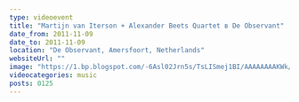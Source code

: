 ```yaml
---
type: videoevent
title: "Martijn van Iterson + Alexander Beets Quartet в De Observant"
date_from: 2011-11-09
date_to: 2011-11-09
location: "De Observant, Amersfoort, Netherlands"
websiteUrl: ""
image: "https://1.bp.blogspot.com/-6Asl02Jrn5s/TsLISmej1BI/AAAAAAAAKWk/3KjPmvnXumM/s1600/dsc07258.picasaweb.jpg"
videocategories: music
posts: 0125
---
```


